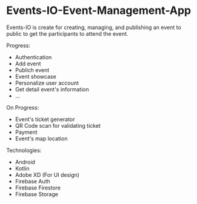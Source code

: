 # Events-IO-Event-Management-App
Events-IO is create for creating, managing, and publishing an event to public to get the participants to attend the event.

Progress:
  - Authentication
  - Add event
  - Publich event
  - Event showcase
  - Personalize user account
  - Get detail event's information
  - ...
  
On Progress:
  - Event's ticket generator
  - QR Code scan for validating ticket
  - Payment
  - Event's map location

Technologies:
  - Android
  - Kotlin
  - Adobe XD (For UI design)
  - Firebase Auth
  - Firebase Firestore
  - Firebase Storage
  
